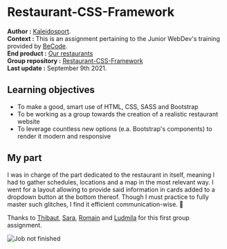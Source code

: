 # Restaurant-CSS-Framework 

**Author :** [Kaleidosport](https://github.com/Kaleidosport).  
**Context :** This is an assignment pertaining to the Junior WebDev's training provided by [BeCode](https://github.com/becodeorg).  
**End product :** [Our restaurants](https://kaleidosport.github.io/Restaurant-CSS-Framework-AL/)  
**Group repository :** [Restaurant-CSS-Framework](https://github.com/FourneauxThibaut/restaurant-css-framework/tree/development)   
**Last update :** September 9th 2021.  

## Learning objectives  

* To make a good, smart use of HTML, CSS, SASS and Bootstrap  
* To be working as a group towards the creation of a realistic restaurant website  
* To leverage countless new options (e.a. Bootstrap's components) to render it modern and responsive

## My part  

I was in charge of the part dedicated to the restaurant in itself, meaning I had to gather schedules, locations and a map in the most relevant way. I went for a layout allowing to provide said information in cards added to a dropdown button at the bottom thereof. Though I must practice to fully master such glitches, I find it efficient communication-wise. :memo:    

Thanks to [Thibaut](https://github.com/FourneauxThibaut), [Sara](https://github.com/saralaloux), [Romain](https://github.com/kawtagan) and [Ludmila](https://github.com/LudmilaKowalski) for this first group assignment.  
  
![Job not finished](https://i.redd.it/w7gp4bom7x071.jpg)